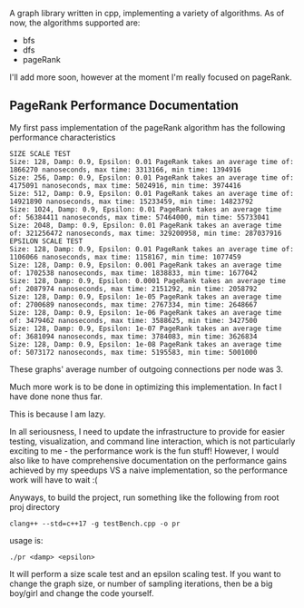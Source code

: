 A graph library written in cpp, implementing a variety of algorithms. 
As of now, the algorithms supported are:
- bfs
- dfs
- pageRank 

I'll add more soon, however at the moment I'm really focused on pageRank.

## PageRank Performance Documentation

My first pass implementation of the pageRank algorithm has the following performance characteristics

```
SIZE SCALE TEST
Size: 128, Damp: 0.9, Epsilon: 0.01 PageRank takes an average time of: 1866270 nanoseconds, max time: 3313166, min time: 1394916
Size: 256, Damp: 0.9, Epsilon: 0.01 PageRank takes an average time of: 4175091 nanoseconds, max time: 5024916, min time: 3974416
Size: 512, Damp: 0.9, Epsilon: 0.01 PageRank takes an average time of: 14921890 nanoseconds, max time: 15233459, min time: 14823792
Size: 1024, Damp: 0.9, Epsilon: 0.01 PageRank takes an average time of: 56384411 nanoseconds, max time: 57464000, min time: 55733041
Size: 2048, Damp: 0.9, Epsilon: 0.01 PageRank takes an average time of: 321256472 nanoseconds, max time: 329200958, min time: 287037916
EPSILON SCALE TEST
Size: 128, Damp: 0.9, Epsilon: 0.01 PageRank takes an average time of: 1106066 nanoseconds, max time: 1158167, min time: 1077459
Size: 128, Damp: 0.9, Epsilon: 0.001 PageRank takes an average time of: 1702538 nanoseconds, max time: 1838833, min time: 1677042
Size: 128, Damp: 0.9, Epsilon: 0.0001 PageRank takes an average time of: 2087974 nanoseconds, max time: 2151292, min time: 2058792
Size: 128, Damp: 0.9, Epsilon: 1e-05 PageRank takes an average time of: 2700689 nanoseconds, max time: 2767334, min time: 2648667
Size: 128, Damp: 0.9, Epsilon: 1e-06 PageRank takes an average time of: 3479462 nanoseconds, max time: 3588625, min time: 3427500
Size: 128, Damp: 0.9, Epsilon: 1e-07 PageRank takes an average time of: 3681094 nanoseconds, max time: 3784083, min time: 3626834
Size: 128, Damp: 0.9, Epsilon: 1e-08 PageRank takes an average time of: 5073172 nanoseconds, max time: 5195583, min time: 5001000
```

These graphs' average number of outgoing connections per node was 3. 

Much more work is to be done in optimizing this implementation. In fact I have done none thus far.

This is because I am lazy.

In all seriousness, I need to update the infrastructure to provide for easier testing, visualization, and command line interaction, 
which is not particularly exciting to me - the performance work is the fun stuff! However, I would also like to have comprehensive documentation 
on the performance gains achieved by my speedups VS a naive implementation, so the performance work will have to wait :(

Anyways, to build the project, run something like the following from root proj directory
```
clang++ --std=c++17 -g testBench.cpp -o pr
```
usage is:
```
./pr <damp> <epsilon>
```
It will perform a size scale test and an epsilon scaling test. If you want to change the graph size, or number of sampling iterations, then be a big boy/girl and change the code yourself.

